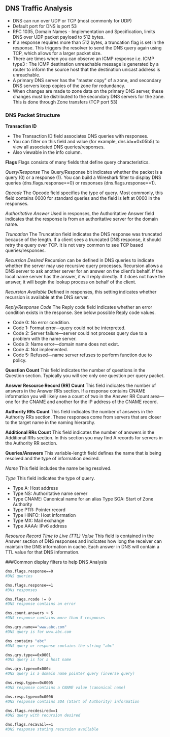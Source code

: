 ## DNS Traffic Analysis
  - DNS can run over UDP or TCP (most commonly for UDP)
  - Default port for DNS is port 53
  - RFC 1035, Domain Names - Implementation and Specification, limits DNS over UDP packet payload to 512 bytes.
  - If a response requires more than 512 bytes, a truncation flag is set in the response. This triggers the resolver to send the DNS query again using TCP, which allows for a larger packet size.
  - There are times when you can observe an ICMP response i.e. ICMP type3 : The ICMP destination unreachable message is generated by a router to inform the source host that the destination unicast address is unreachable.
  - A primary DNS server has the "master copy" of a zone, and secondary DNS servers keep copies of the zone for redundancy.
  - When changes are made to zone data on the primary DNS server, these changes must be distributed to the secondary DNS servers for the zone. This is done through Zone transfers (TCP port 53)


### DNS Packet Structure
**Transaction ID**
 - The Transaction ID field associates DNS queries with responses.
 - You can filter on this field and value (for example, dns.id==0x05b5) to view all associated DNS queries/responses.
 - Also viewable in the info column.

 **Flags**
 Flags consists of many fields that define query characteristics.

_Query/Response_
The Query/Response bit indicates whether the packet is a query (0) or a response (1). You can build a Wireshark filter to display DNS queries (dns.flags.response==0) or responses (dns.flags.response==1).

_Opcode_
The Opcode field specifies the type of query. Most commonly, this field contains 0000 for standard queries and the field is left at 0000 in the responses.

_Authoritative Answer_
Used in responses, the Authoritative Answer field indicates that the response is from an authoritative server for the domain name.

_Truncation_
The Truncation field indicates the DNS response was truncated because of the length. If a client sees a truncated DNS response, it should retry the query over TCP. It is not very common to see TCP based queries/responses.

_Recursion Desired_
Recursion can be defined in DNS queries to indicate whether the server may use recursive query processes. Recursion allows a DNS server to ask another server for an answer on the client’s behalf. If the local name server has the answer, it will reply directly. If it does not have the answer, it will begin the lookup process on behalf of the client.

_Recursion Available_
Defined in responses, this setting indicates whether recursion is available at the DNS server.

_Reply/Response Code_
The Reply code field indicates whether an error condition exists in the response. See below possible Reply code values.   
  - Code 0: No error condition.   
  - Code 1: Format error—query could not be interpreted.    
  - Code 2: Server failure—server could not process query due to a problem with the name server.
  - Code 3: Name error—domain name does not exist.  
  - Code 4: Not implemented.    
  - Code 5: Refused—name server refuses to perform function due to policy.    

**Question Count**
This field indicates the number of questions in the Question section. Typically you will see only one question per query packet.  

**Answer Resource Record (RR) Count**
This field indicates the number of answers in the Answer RRs section. If a response contains CNAME information you will likely see a count of two in the Answer RR Count area—one for the CNAME and another for the IP address of the CNAME record.

**Authority RRs Count**
This field indicates the number of answers in the Authority RRs section. These responses come from servers that are closer to the target name in the naming hierarchy.

**Additional RRs Count**
This field indicates the number of answers in the Additional RRs section. In this section you may find A records for servers in the Authority RR section.

**Queries/Answers**
This variable-length field defines the name that is being resolved and the type of information desired.

_Name_
This field includes the name being resolved.

_Type_
This field indicates the type of query.
  - Type A: Host address
  - Type NS: Authoritative name server
  - Type CNAME: Canonical name for an alias Type SOA: Start of Zone Authority
  - Type PTR: Pointer record
  - Type HINFO: Host information
  - Type MX: Mail exchange
  - Type AAAA: IPv6 address

_Resource Record Time to Live (TTL) Value_
This field is contained in the Answer section of DNS responses and indicates how long the receiver can maintain the DNS information in cache. Each answer in DNS will contain a TTL value for that DNS information.

###Common display filters to help DNS Analysis
```sh
dns.flags.response==0
#DNS queries

dns.flags.response==1
#DNs responses

dns.flags.rcode != 0
#DNS response contains an error

dns.count.answers > 5
#DNS response contains more than 5 responses

dns.qry.name=="www.abc.com"
#DNS query is for www.abc.com

dns contains "abc"
#DNS query or response contains the string "abc"

dns.qry.type==0x0001
#DNS query is for a host name

dns.qry.type==0x000c
#DNS query is a domain name pointer query (inverse query)

dns.resp.type==0x0005
#DNS response contains a CNAME value (canonical name)

dns.resp.type==0x0006
#DNS response contains SOA (Start of Authority) information

dns.flags.recdesired==1
#DNS query with recursion desired

dns.flags.recavail==1
#DNS response stating recursion available
```
